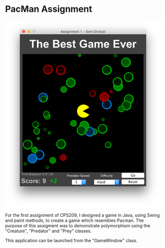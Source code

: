 # PacMan Assignment

![](img/gameplay.png)

For the first assignment of CPS209, I designed a game in Java, using Swing and paint methods, to create a game which resembles Pacman. The purpose of this assigment was to demonstrate polymorphism using the "Creature", "Predator" and "Prey" classes.

This application can be launched from the "GameWindow" class.

